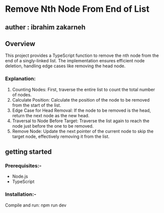 # Remove Nth Node From End of List

## auther : ibrahim zakarneh

## Overview

This project provides a TypeScript function to remove the nth node from the end of a singly-linked list. The implementation ensures efficient node deletion, handling edge cases like removing the head node.

### Explanation:

1. Counting Nodes: First, traverse the entire list to count the total number of nodes.
2. Calculate Position: Calculate the position of the node to be removed from the start of the list.
3. Edge Case for Head Removal: If the node to be removed is the head, return the next node as the new head.
4. Traversal to Node Before Target: Traverse the list again to reach the node just before the one to be removed.
5. Remove Node: Update the next pointer of the current node to skip the target node, effectively removing it from the list.

## getting started

### Prerequisites:-

- Node.js
- TypeScript

### Installation:-

Compile and run: npm run dev
